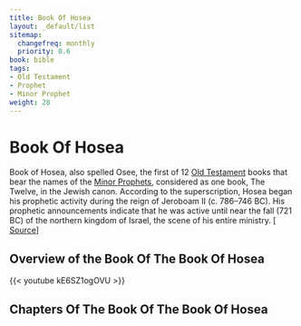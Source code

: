 ```yaml
---
title: Book Of Hosea
layout: _default/list
sitemap:
  changefreq: monthly
  priority: 0.6
book: bible
tags:
- Old Testament
- Prophet
- Minor Prophet
weight: 28
---
```

# Book Of Hosea
Book of Hosea, also spelled Osee, the first of 12 [Old Testament](/tags/old-testament/) books that bear the names of the [Minor Prophets](/tags/minor-prophet/), considered as one book, The Twelve, in the Jewish canon. According to the superscription, Hosea began his prophetic activity during the reign of Jeroboam II (c. 786–746 BC). His prophetic announcements indicate that he was active until near the fall (721 BC) of the northern kingdom of Israel, the scene of his entire ministry. [ [Source](https://www.britannica.com/topic/Book-of-Hosea)]

## Overview of the Book Of The Book Of Hosea
{{< youtube kE6SZ1ogOVU >}}
## Chapters Of The Book Of The Book Of Hosea